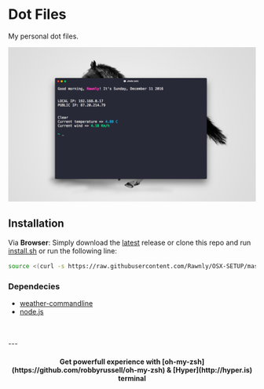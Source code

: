 # Dot Files
My personal dot files.

![alt](screenshot.png)

## Installation
<!-- 

Via **Node.js**:
```bash
	npm install OSX-SETUP 
```

-->
Via **Browser**: 
Simply download the [latest][lat] release or clone this repo and run [install.sh][installation] or run the following line:
```bash
source <(curl -s https://raw.githubusercontent.com/Rawnly/OSX-SETUP/master/install.sh)

```

### Dependecies
* [weather-commandline](http://github.com/rawnly/weather-commandline)
* [node.js](http://nodejs.org)

<br>
<br>
---
<h4 align="center">
Get powerfull experience with [oh-my-zsh](https://github.com/robbyrussell/oh-my-zsh) & [Hyper](http://hyper.is) terminal
</h4>

[installation]: https://github.com/Rawnly/OSX-SETUP/blob/master/install.sh
[lat]: https://github.com/Rawnly/OSX-SETUP/releases/
[me]: https://www.github.com/Rawnly/
